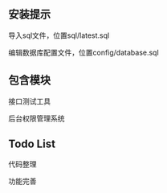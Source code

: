 
<h2>安装提示</h2>

<p>
    导入sql文件，位置sql/latest.sql
</p>

<p>
    编辑数据库配置文件，位置config/database.sql
</p>


<h2>包含模块</h2>
<p>
    接口测试工具
</p>

<p>
    后台权限管理系统
</p>


<h2>Todo List</h2>

<p>
    代码整理
</p>

<p>
    功能完善
</p>


